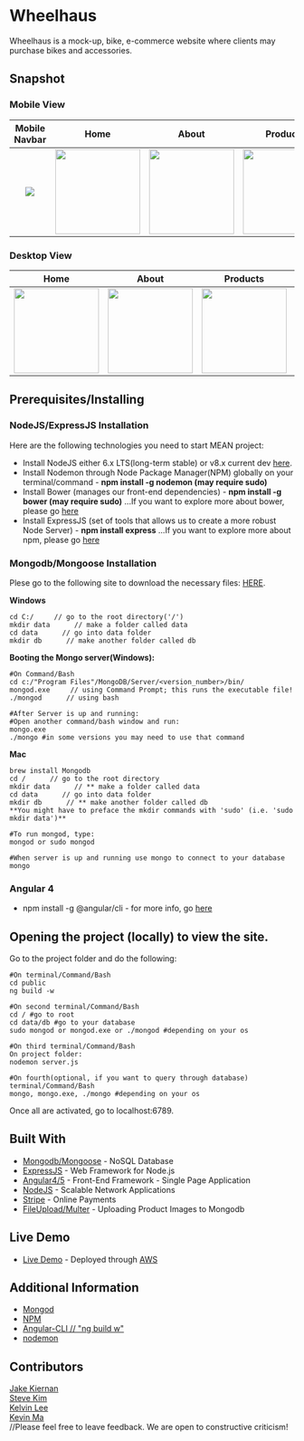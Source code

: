 # Wheelhaus

Wheelhaus is a mock-up, bike, e-commerce website where clients may purchase bikes and accessories.

## Snapshot

### Mobile View
Mobile Navbar |Home |  About | Products | Shopping Cart | Empty Cart|
:---------------:|:-----:|:------:|:---------:|:--------------:|:------------
<img src="https://user-images.githubusercontent.com/25072657/33099994-b11481ac-cec7-11e7-94f6-c379384f470a.png"> | <img src="https://user-images.githubusercontent.com/25072657/33100137-2a101602-cec8-11e7-9276-2ae6aee7ea04.png" width="150"> |<img src="https://user-images.githubusercontent.com/25072657/33100041-d43c6f50-cec7-11e7-8308-46d0351c60a0.png" width="150">|<img src="https://user-images.githubusercontent.com/25072657/33100169-446f199e-cec8-11e7-9960-feb50063df05.png" width="150"> | <img src="https://user-images.githubusercontent.com/25072657/33100220-78ea9f36-cec8-11e7-8f9b-a8e2f2c55796.png" width="150"> | <img src="https://user-images.githubusercontent.com/25072657/33100246-8bf2475a-cec8-11e7-9752-680571501325.png" width="150">

### Desktop View
Home |  About | Products | Shopping Cart | Empty Cart|
:-----:|:-------:|:---------:|:--------------:|:------------:
<img src="https://user-images.githubusercontent.com/25072657/33100328-d1155d36-cec8-11e7-818d-ab218aa6f2c9.png" width="150"> | <img src="https://user-images.githubusercontent.com/25072657/33100358-f32525fa-cec8-11e7-9b29-7851fae19d50.png" width="150"> |<img src="https://user-images.githubusercontent.com/25072657/33100424-2427388c-cec9-11e7-9160-3ae30bd15cdd.png" width="150">|<img src="https://user-images.githubusercontent.com/25072657/33100448-45d5b738-cec9-11e7-9307-fbb6acf05a87.png" width="150"> | <img src="https://user-images.githubusercontent.com/25072657/33100502-785db606-cec9-11e7-8d9b-d10434af4c4f.png" width="150"> 

## Prerequisites/Installing

### NodeJS/ExpressJS Installation
Here are the following technologies you need to start MEAN project:
* Install NodeJS either 6.x LTS(long-term stable) or v8.x current dev [here](https://nodejs.org/).
* Install Nodemon through Node Package Manager(NPM) globally on your terminal/command - **npm install -g nodemon (may require sudo)**
* Install Bower (manages our front-end dependencies) - **npm install -g bower (may require sudo)**
...If you want to explore more about bower, please go [here](http://bower.io)
* Install ExpressJS (set of tools that allows us to create a more robust Node Server) - **npm install express**
...If you want to explore more about npm, please go [here](https://docs.npmjs.com/cli/npm)

### Mongodb/Mongoose Installation

Plese go to the following site to download the necessary files: [HERE](https://www.mongodb.com/download-center#community).

**Windows**
```
cd C:/     // go to the root directory('/')
mkdir data      // make a folder called data
cd data      // go into data folder
mkdir db      // make another folder called db
```
**Booting the Mongo server(Windows):**
```
#On Command/Bash
cd c:/"Program Files"/MongoDB/Server/<version_number>/bin/
mongod.exe     // using Command Prompt; this runs the executable file!
./mongod      // using bash

#After Server is up and running:
#Open another command/bash window and run:
mongo.exe
./mongo #in some versions you may need to use that command
```
**Mac**
```
brew install Mongodb
cd /      // go to the root directory
mkdir data      // ** make a folder called data
cd data      // go into data folder
mkdir db      // ** make another folder called db
**You might have to preface the mkdir commands with 'sudo' (i.e. 'sudo mkdir data')**

#To run mongod, type:
mongod or sudo mongod

#When server is up and running use mongo to connect to your database
mongo
```

### Angular 4

* npm install -g @angular/cli - for more info, go [here](https://github.com/angular/angular-cli#generating-and-serving-an-angular-project-via-a-development-server)


## Opening the project (locally) to view the site.

Go to the project folder and do the following:

```
#On terminal/Command/Bash
cd public
ng build -w

#On second terminal/Command/Bash
cd / #go to root
cd data/db #go to your database
sudo mongod or mongod.exe or ./mongod #depending on your os

#On third terminal/Command/Bash
On project folder:
nodemon server.js

#On fourth(optional, if you want to query through database) terminal/Command/Bash
mongo, mongo.exe, ./mongo #depending on your os

```

Once all are activated, go to localhost:6789.

## Built With

* [Mongodb/Mongoose](https://www.mongodb.com/) - NoSQL Database
* [ExpressJS](https://expressjs.com/) - Web Framework for Node.js
* [Angular4/5](https://angular.io/) - Front-End Framework - Single Page Application 
* [NodeJS](https://nodejs.org/en/) - Scalable Network Applications
* [Stripe](https://stripe.com/) - Online Payments
* [FileUpload/Multer](https://scotch.io/tutorials/express-file-uploads-with-multer) - Uploading Product Images to Mongodb

## Live Demo

* [Live Demo](http://54.146.235.215/) - Deployed through [AWS](https://aws.amazon.com/)


## Additional Information
- [Mongod](https://docs.mongodb.com/manual/reference/program/mongod/) </br>
- [NPM](https://docs.npmjs.com/) </br>
- [Angular-CLI // "ng build w"](https://github.com/angular/angular-cli) </br>
- [nodemon](https://github.com/remy/nodemon)


## Contributors
[Jake Kiernan](https://github.com/jakekiernan/)
</br>
[Steve Kim](https://github.com/Suykim21)
</br>
[Kelvin Lee](https://github.com/hiimkelvin)
</br>
[Kevin Ma](https://github.com/KMA91)
</br>
//Please feel free to leave feedback. We are open to constructive criticism!
